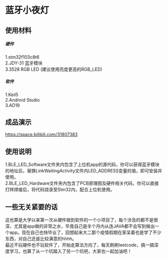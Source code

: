 # 蓝牙小夜灯
## 使用材料
##### 硬件
1.stm32f103c8t6    
2.JDY-31 蓝牙模块  
3.3528 RGB LED (建议使用亮度更高的RGB_LED)
##### 软件
1.Keil5  
2.Android Studio  
3.AD19  
## 成品演示
https://space.bilibili.com/31807383

## 使用说明
1.BLE_LED_Software文件夹内包含了上位机app的源代码，你可以获得蓝牙模块的地址后，替换LinkWaitingActivity文件内LED_ADDRESS变量的值，即可安装并使用。  
2.BLE_LED_Hardware文件夹内包含了PCB原理图及硬件相关代码，你可以直接打样焊接后，将代码烧录至Stm32内，配合上位机使用。

## 一些无关紧要的话
这也算是大学以来第一次从硬件做到软件的一个小项目了，每个涉及的都不是很深，尤其是app做的非常之水，毕竟自己是半个月内从连JAVA都不会写到做出一个app。现在自己也快毕业了，回想起来大二那个疫情假期在家呆着也是学了不少东西，对自己还是比较满意的hhhh。  
最近不玩硬件也不玩软件了，开始走算法方向了，每天刷刷leetcode，搞一搞深度学习，也算了从一个坑踏入了另一个坑吧，大家也一起加油吧！

